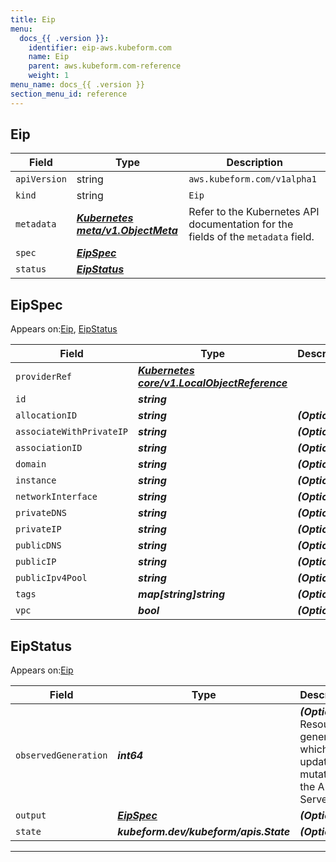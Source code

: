 ```yaml
---
title: Eip
menu:
  docs_{{ .version }}:
    identifier: eip-aws.kubeform.com
    name: Eip
    parent: aws.kubeform.com-reference
    weight: 1
menu_name: docs_{{ .version }}
section_menu_id: reference
---
```


## Eip
| Field | Type | Description |
| ------ | ----- | ----------- |
| `apiVersion` | string | `aws.kubeform.com/v1alpha1` |
|    `kind` | string | `Eip` |
| `metadata` | ***[Kubernetes meta/v1.ObjectMeta](https://kubernetes.io/docs/reference/generated/kubernetes-api/v1.13/#objectmeta-v1-meta)***|Refer to the Kubernetes API documentation for the fields of the `metadata` field.|
| `spec` | ***[EipSpec](#EipSpec)***||
| `status` | ***[EipStatus](#EipStatus)***||
## EipSpec

Appears on:[Eip](#Eip), [EipStatus](#EipStatus)

| Field | Type | Description |
| ------ | ----- | ----------- |
| `providerRef` | ***[Kubernetes core/v1.LocalObjectReference](https://kubernetes.io/docs/reference/generated/kubernetes-api/v1.13/#localobjectreference-v1-core)***||
| `id` | ***string***||
| `allocationID` | ***string***| ***(Optional)*** |
| `associateWithPrivateIP` | ***string***| ***(Optional)*** |
| `associationID` | ***string***| ***(Optional)*** |
| `domain` | ***string***| ***(Optional)*** |
| `instance` | ***string***| ***(Optional)*** |
| `networkInterface` | ***string***| ***(Optional)*** |
| `privateDNS` | ***string***| ***(Optional)*** |
| `privateIP` | ***string***| ***(Optional)*** |
| `publicDNS` | ***string***| ***(Optional)*** |
| `publicIP` | ***string***| ***(Optional)*** |
| `publicIpv4Pool` | ***string***| ***(Optional)*** |
| `tags` | ***map[string]string***| ***(Optional)*** |
| `vpc` | ***bool***| ***(Optional)*** |
## EipStatus

Appears on:[Eip](#Eip)

| Field | Type | Description |
| ------ | ----- | ----------- |
| `observedGeneration` | ***int64***| ***(Optional)*** Resource generation, which is updated on mutation by the API Server.|
| `output` | ***[EipSpec](#EipSpec)***| ***(Optional)*** |
| `state` | ***kubeform.dev/kubeform/apis.State***| ***(Optional)*** |
---
